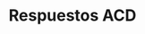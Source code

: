 ---
title: "Respuestos ACD"
url: /concepcion-de-la-sierra/respuestos-acd/
shop: piezas de automóviles
---